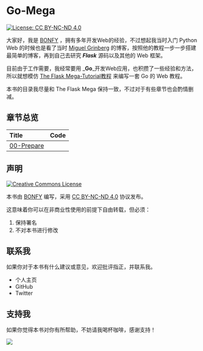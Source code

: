 # Go-Mega

[![License: CC BY-NC-ND 4.0](https://img.shields.io/badge/License-CC%20BY--NC--ND%204.0-brightgreen.svg)](https://raw.githubusercontent.com/bonfy/go-mega/master/LICENSE)

大家好，我是 [BONFY][1] ，拥有多年开发Web的经验，不过想起我当时入门 Python Web 的时候也是看了当时 [Miguel Grinberg](https://blog.miguelgrinberg.com/) 的博客，按照他的教程一步一步搭建最简单的博客，再到自己去研究 _**Flask**_ 源码以及其他的 Web 框架。

目前由于工作需要，我经常要用 _**Go**_开发Web应用，也积攒了一些经验和方法，所以就想模仿 [The Flask Mega-Tutorial教程](https://blog.miguelgrinberg.com/post/the-flask-mega-tutorial-part-i-hello-world) 来编写一套 Go 的 Web 教程。

本书的目录我尽量和 The Flask Mega 保持一致，不过对于有些章节也会酌情删减。

## 章节总览

| Title | Code |
| :--- | :--- |
| [00-Prepare](00-prepare.md) |  |

## 声明

<a rel="license" href="http://creativecommons.org/licenses/by-nc-nd/4.0/"><img alt="Creative Commons License" style="border-width:0" src="https://i.creativecommons.org/l/by-nc-nd/4.0/88x31.png" /></a>

本书由 [BONFY][1] 编写，采用 [CC BY-NC-ND 4.0][2] 协议发布。

这意味着你可以在非商业性使用的前提下自由转载，但必须：

1. 保持署名
2. 不对本书进行修改

## 联系我

如果你对于本书有什么建议或意见，欢迎批评指正，并联系我。

* 个人主页
* GitHub
* Twitter

## 支持我

如果你觉得本书对你有所帮助，不妨请我喝杯咖啡，感谢支持！

![](https://camo.githubusercontent.com/53f1f764cbdb91e80f640ec2795ed22762ed416f/687474703a2f2f3769376b36772e636f6d312e7a302e676c622e636c6f7564646e2e636f6d2f77656978696e5f616c697061795f6e65772e6a7067)


[1]:	https://github.com/bonfy
[2]:	http://creativecommons.org/licenses/by-nc-nd/4.0/deed.zh